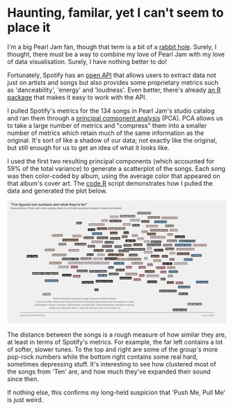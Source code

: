 Haunting, familar, yet I can't seem to place it
================

I'm a big Pearl Jam fan, though that term is a bit of a [rabbit hole](https://xkcd.com/1095/). Surely, I thought, there must be a way to combine my love of Pearl Jam with my love of data visualisation. Surely, I have nothing better to do!

Fortunately, Spotify has an [open API](https://developer.spotify.com/my-applications/#!/applications) that allows users to extract data not just on artists and songs but also provides some proprietary metrics such as 'danceability', 'energy' and 'loudness'. Even better, there's already [an R package](https://cran.r-project.org/web/packages/spotifyr/spotifyr.pdf) that makes it easy to work with the API.

I pulled Spotify's metrics for the 134 songs in Pearl Jam's studio catalog and ran them through a [principal component analysis](https://en.wikipedia.org/wiki/Principal_component_analysis) (PCA). PCA allows us to take a large number of metrics and "compress" them into a smaller number of metrics which retain much of the same information as the original. It's sort of like a shadow of our data; not exactly like the original, but still enough for us to get an idea of what it looks like.

I used the first two resulting principal components (which accounted for 59% of the total variance) to generate a scatterplot of the songs. Each song was then color-coded by album, using the average color that appeared on that album's cover art. The [code.R](code.R) script demonstrates how I pulled the data and generated the plot below.

<img src="Pearl_Jam.png" alt="no cap" width="850" />

The distance between the songs is a rough measure of how similar they are, at least in terms of Spotify's metrics. For example, the far left contains a lot of softer, slower tunes. To the top and right are some of the group's more pop-rock numbers while the bottom right contains some real hard, sometimes depressing stuff. It's interesting to see how clustered most of the songs from 'Ten' are, and how much they've expanded their sound since then.

If nothing else, this confirms my long-held suspicion that 'Push Me, Pull Me' is just weird.

